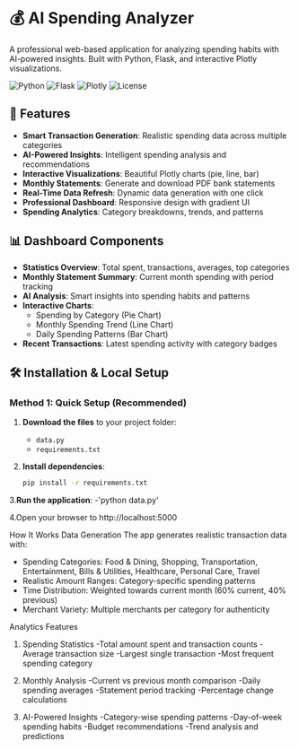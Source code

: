 # 💰 AI Spending Analyzer

A professional web-based application for analyzing spending habits with AI-powered insights. Built with Python, Flask, and interactive Plotly visualizations.

![Python](https://img.shields.io/badge/Python-3.9+-blue.svg)
![Flask](https://img.shields.io/badge/Flask-3.0-green.svg)
![Plotly](https://img.shields.io/badge/Plotly-Interactive-orange.svg)
![License](https://img.shields.io/badge/License-MIT-green.svg)

## 🌟 Features

- **Smart Transaction Generation**: Realistic spending data across multiple categories
- **AI-Powered Insights**: Intelligent spending analysis and recommendations
- **Interactive Visualizations**: Beautiful Plotly charts (pie, line, bar)
- **Monthly Statements**: Generate and download PDF bank statements
- **Real-Time Data Refresh**: Dynamic data generation with one click
- **Professional Dashboard**: Responsive design with gradient UI
- **Spending Analytics**: Category breakdowns, trends, and patterns

## 📊 Dashboard Components

- **Statistics Overview**: Total spent, transactions, averages, top categories
- **Monthly Statement Summary**: Current month spending with period tracking
- **AI Analysis**: Smart insights into spending habits and patterns
- **Interactive Charts**:
  - Spending by Category (Pie Chart)
  - Monthly Spending Trend (Line Chart)
  - Daily Spending Patterns (Bar Chart)
- **Recent Transactions**: Latest spending activity with category badges

## 🛠️ Installation & Local Setup

### Method 1: Quick Setup (Recommended)

1. **Download the files** to your project folder:
   - `data.py`
   - `requirements.txt`

2. **Install dependencies**:
   ```bash
   pip install -r requirements.txt
3.**Run the application**:
   -'python data.py'

4.Open your browser to http://localhost:5000

How It Works
Data Generation
The app generates realistic transaction data with:

- Spending Categories: Food & Dining, Shopping, Transportation, Entertainment, Bills &   Utilities, Healthcare, Personal Care, Travel
- Realistic Amount Ranges: Category-specific spending patterns
- Time Distribution: Weighted towards current month (60% current, 40% previous)
- Merchant Variety: Multiple merchants per category for authenticity

Analytics Features
1. Spending Statistics
-Total amount spent and transaction counts
-Average transaction size
-Largest single transaction
-Most frequent spending category

2. Monthly Analysis
-Current vs previous month comparison
-Daily spending averages
-Statement period tracking
-Percentage change calculations

3. AI-Powered Insights
-Category-wise spending patterns
-Day-of-week spending habits
-Budget recommendations
-Trend analysis and predictions













